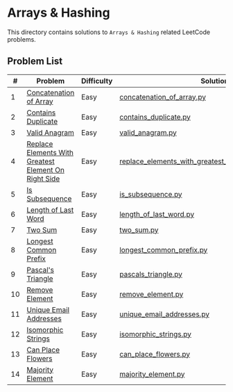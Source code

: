 # Arrays & Hashing

This directory contains solutions to `Arrays & Hashing` related LeetCode problems.

## Problem List

| # | Problem | Difficulty | Solution |
|---|---------|------------|----------|
| 1 | [Concatenation of Array](https://leetcode.com/problems/concatenation-of-array/) | Easy | [concatenation_of_array.py](./easy/concatenation_of_array.py) |
| 2 | [Contains Duplicate](https://leetcode.com/problems/contains-duplicate/) | Easy | [contains_duplicate.py](./easy/contains_duplicate.py) |
| 3 | [Valid Anagram](https://leetcode.com/problems/valid-anagram/) | Easy | [valid_anagram.py](./easy/valid_anagram.py) |
| 4 | [Replace Elements With Greatest Element On Right Side](https://leetcode.com/problems/replace-elements-with-greatest-element-on-right-side/) | Easy | [replace_elements_with_greatest_element_on_right_side.py](./easy/replace_elements_with_greatest_element_on_right_side.py) |
| 5 | [Is Subsequence](https://leetcode.com/problems/is-subsequence/) | Easy | [is_subsequence.py](./easy/is_subsequence.py) |
| 6 | [Length of Last Word](https://leetcode.com/problems/length-of-last-word/) | Easy | [length_of_last_word.py](./easy/length_of_last_word.py) |
| 7 | [Two Sum](https://leetcode.com/problems/two-sum/) | Easy | [two_sum.py](./easy/two_sum.py) |
| 8 | [Longest Common Prefix](https://leetcode.com/problems/longest-common-prefix/) | Easy | [longest_common_prefix.py](./easy/longest_common_prefix.py) |
| 9 | [Pascal's Triangle](https://leetcode.com/problems/pascals-triangle/) | Easy | [pascals_triangle.py](./easy/pascals_triangle.py) |
| 10 | [Remove Element](https://leetcode.com/problems/remove-element/) | Easy | [remove_element.py](./easy/remove_element.py) |
| 11 | [Unique Email Addresses](https://leetcode.com/problems/unique-email-addresses/) | Easy | [unique_email_addresses.py](./easy/unique_email_addresses.py) |
| 12 | [Isomorphic Strings](https://leetcode.com/problems/isomorphic-strings/) | Easy | [isomorphic_strings.py](./easy/isomorphic_strings.py) |
| 13 | [Can Place Flowers](https://leetcode.com/problems/can-place-flowers/) | Easy | [can_place_flowers.py](./easy/can_place_flowers.py) |
| 14 | [Majority Element](https://leetcode.com/problems/majority-element/) | Easy | [majority_element.py](./easy/majority_element.py) |